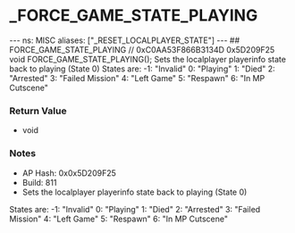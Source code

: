 # _FORCE_GAME_STATE_PLAYING

--- ns: MISC aliases: ["_RESET_LOCALPLAYER_STATE"] --- ## FORCE_GAME_STATE_PLAYING  // 0xC0AA53F866B3134D 0x5D209F25 void FORCE_GAME_STATE_PLAYING();  Sets the localplayer playerinfo state back to playing (State 0) States are: -1: "Invalid" 0: "Playing" 1: "Died" 2: "Arrested" 3: "Failed Mission" 4: "Left Game" 5: "Respawn" 6: "In MP Cutscene"

### Return Value
* void

### Notes
* AP Hash: 0x0x5D209F25
* Build: 811
* Sets the localplayer playerinfo state back to playing (State 0)

States are:
-1: "Invalid"
0: "Playing"
1: "Died"
2: "Arrested"
3: "Failed Mission"
4: "Left Game"
5: "Respawn"
6: "In MP Cutscene"

